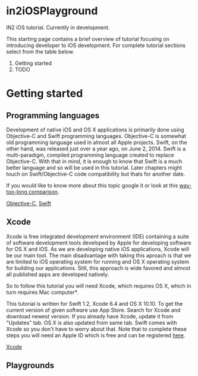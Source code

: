 # in2iOSPlayground

IN2 iOS tutorial. Currently in development. 

This starting page contains a brief overview of tutorial focusing on introducing developer to iOS development. For complete tutorial sections select from the table below.

  1. Getting started
  2. TODO

# Getting started

## Programming languages

Development of native iOS and OS X applications is primarily done using Objective-C and Swift programming languages. Objective-C is somewhat old programming language used in almost all Apple projects. Swift, on the other hand, was released just over a year ago, on June 2, 2014. Swift is a multi-paradigm, compiled programming language created to replace Objective-C. With that in mind, it is enough to know that Swift is a much better language and so will be used in this tutorial. Later chapters might touch on Swift/Objective-C code compatibility but thats for another date.

If you would like to know more about this topic google it or look at this [way-too-long comparison](https://drive.google.com/file/d/0B8-FB-5dSkm3ZnZHVFB1SmtvQW8/view?usp=sharing).

[Objective-C](https://en.wikipedia.org/wiki/Objective-C), [Swift](https://en.wikipedia.org/wiki/Swift_(programming_language))

## Xcode

Xcode is free integrated development environment (IDE) containing a suite of software development tools developed by Apple for developing software for OS X and iOS. As we are developing native iOS applications, Xcode will be our main tool. The main disadvantage with taking this aproach is that we are limited to iOS operating system for running and OS X operating system for building our applications. Still, this approach is wide favored and almost all published apps are developed natively.

So to follow this tutorial you will need Xcode, which requires OS X, which in turn requires Mac computer*. 

This tutorial is written for Swift 1.2, Xcode 6.4 and OS X 10.10. To get the current version of given software use App Store. Search for Xcode and download newest version. If you already have Xcode, update it from "Updates" tab. OS X is also updated from same tab. Swift comes with Xcode so you don't have to worry about that. Note that to complete these steps you will need an Apple ID which is free and can be registered [here](https://appleid.apple.com/).

[Xcode](https://en.wikipedia.org/wiki/Xcode)

## Playgrounds








